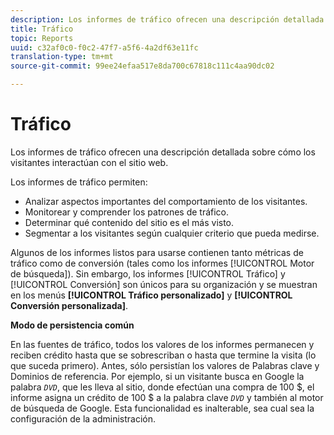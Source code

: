 ```yaml
---
description: Los informes de tráfico ofrecen una descripción detallada sobre cómo los visitantes interactúan con el sitio web.
title: Tráfico
topic: Reports
uuid: c32af0c0-f0c2-47f7-a5f6-4a2df63e11fc
translation-type: tm+mt
source-git-commit: 99ee24efaa517e8da700c67818c111c4aa90dc02

---
```



# Tráfico

Los informes de tráfico ofrecen una descripción detallada sobre cómo los visitantes interactúan con el sitio web.

Los informes de tráfico permiten:

* Analizar aspectos importantes del comportamiento de los visitantes.
* Monitorear y comprender los patrones de tráfico.
* Determinar qué contenido del sitio es el más visto.
* Segmentar a los visitantes según cualquier criterio que pueda medirse.

Algunos de los informes listos para usarse contienen tanto métricas de tráfico como de conversión (tales como los informes [!UICONTROL Motor de búsqueda]). Sin embargo, los informes [!UICONTROL Tráfico] y [!UICONTROL Conversión] son únicos para su organización y se muestran en los menús **[!UICONTROL Tráfico personalizado]** y **[!UICONTROL Conversión personalizada]**.

**Modo de persistencia común**

En las fuentes de tráfico, todos los valores de los informes permanecen y reciben crédito hasta que se sobrescriban o hasta que termine la visita (lo que suceda primero). Antes, sólo persistían los valores de Palabras clave y Dominios de referencia. Por ejemplo, si un visitante busca en Google la palabra  *`DVD`*, que les lleva al sitio, donde efectúan una compra de 100 $, el informe asigna un crédito de 100 $ a la palabra clave *`DVD`* y también al motor de búsqueda de Google. Esta funcionalidad es inalterable, sea cual sea la configuración de la administración.
